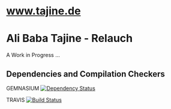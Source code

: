 www.tajine.de
=========

# Ali Baba Tajine - Relauch

A Work in Progress …

## Dependencies and Compilation Checkers

GEMNASIUM [![Dependency Status](https://gemnasium.com/consolacao/tajine.de.svg)](https://gemnasium.com/consolacao/www.tajine.de)

TRAVIS [![Build Status](https://travis-ci.org/consolacao/tajine.de.svg?branch=master)](https://travis-ci.org/consolacao/www.tajine.de)


